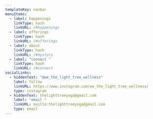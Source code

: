 ```yaml
---
templateKey: navbar
menuItems:
  - label: happenings
    linkType: hash
    linkURL: /#happenings
  - label: offerings
    linkType: hash
    linkURL: /#offerings
  - label: about
    linkType: hash
    linkURL: /#mystory
  - label: "connect "
    linkType: hash
    linkURL: /#connect
socialLinks:
  - hiddenText: "@we_the_light_tree_wellness"
    label: follow
    linkURL: https://www.instagram.com/we_the_light_tree_wellness/
    type: instagram
  - hiddenText: thelighttreeyoga@gmail.com
    label: "email "
    linkURL: mailto:thelighttreeyoga@gmail.com
    type: email
---
```

